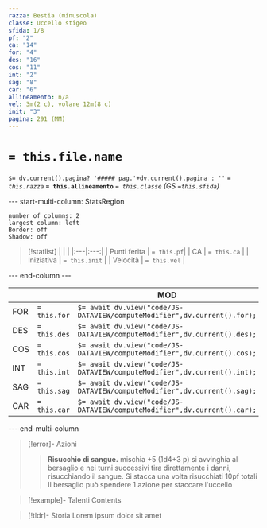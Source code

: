 ```yaml
---
razza: Bestia (minuscola)
classe: Uccello stigeo
sfida: 1/8
pf: "2"
ca: "14"
for: "4"
des: "16"
cos: "11"
int: "2"
sag: "8"
car: "6"
allineamento: n/a
vel: 3m(2 c), volare 12m(8 c)
init: "3"
pagina: 291 (MM)
---
```

# `= this.file.name` 
 `$= dv.current().pagina? '##### pag.'+dv.current().pagina : ''`
*`= this.razza`* **`= this.allineamento`** 
*`= this.classe`*
*(GS `=this.sfida`)*

--- start-multi-column: StatsRegion

```column-settings  
number of columns: 2  
largest column: left
Border: off
Shadow: off
```

> [!statlist]
> | | |
> |:---|:---:|
> | Punti ferita | `= this.pf`|
> | CA | `= this.ca` |
> | Iniziativa | `= this.init` |
> | Velocità | `= this.vel` |
> 

--- end-column ---

|     |              | MOD                                                                      |
| --- | ------------ | ------------------------------------------------------------------------ |
| FOR | `= this.for` | `$= await dv.view("code/JS-DATAVIEW/computeModifier",dv.current().for);` |
| DES | `= this.des` | `$= await dv.view("code/JS-DATAVIEW/computeModifier",dv.current().des);` |
| COS | `= this.cos` | `$= await dv.view("code/JS-DATAVIEW/computeModifier",dv.current().cos);` |
| INT | `= this.int` | `$= await dv.view("code/JS-DATAVIEW/computeModifier",dv.current().int);` |
| SAG | `= this.sag` | `$= await dv.view("code/JS-DATAVIEW/computeModifier",dv.current().sag);` |
| CAR | `= this.car` | `$= await dv.view("code/JS-DATAVIEW/computeModifier",dv.current().car);` |

--- end-multi-column

> [!error]- Azioni
> 
>> **Risucchio di sangue.**
>> mischia +5 (1d4+3 p)
>> si avvinghia al bersaglio e nei turni successivi tira direttamente i danni, risucchiando il sangue. Si stacca una volta risucchiati 10pf totali
>> Il bersaglio può spendere 1 azione per staccare l'uccello

> [!example]- Talenti
> Contents

> [!tldr]- Storia
> Lorem ipsum dolor sit amet


